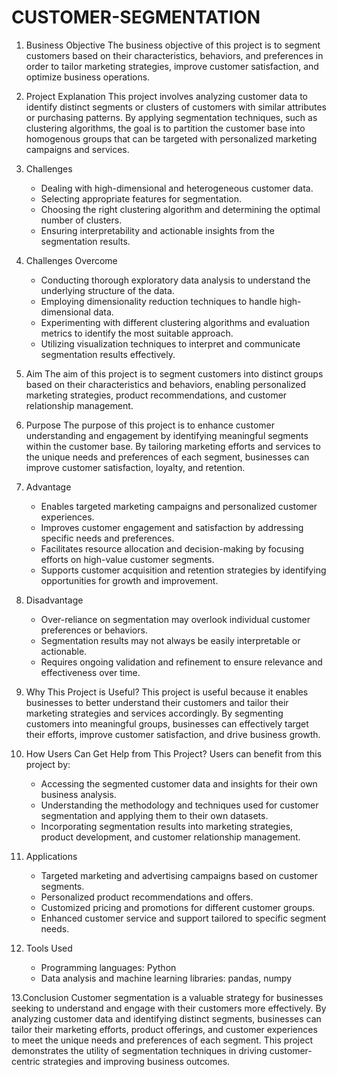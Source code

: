 # CUSTOMER-SEGMENTATION

1. Business Objective
   The business objective of this project is to segment customers based on their characteristics, behaviors, and preferences in order to tailor marketing strategies, improve customer satisfaction, and optimize business operations.

2. Project Explanation
   This project involves analyzing customer data to identify distinct segments or clusters of customers with similar attributes or purchasing patterns. By applying segmentation techniques, such as clustering algorithms, the goal is to partition the customer base into homogenous groups that can be targeted with personalized marketing campaigns and services.

3. Challenges
   - Dealing with high-dimensional and heterogeneous customer data.
   - Selecting appropriate features for segmentation.
   - Choosing the right clustering algorithm and determining the optimal number of clusters.
   - Ensuring interpretability and actionable insights from the segmentation results.

4. Challenges Overcome
   - Conducting thorough exploratory data analysis to understand the underlying structure of the data.
   - Employing dimensionality reduction techniques to handle high-dimensional data.
   - Experimenting with different clustering algorithms and evaluation metrics to identify the most suitable approach.
   - Utilizing visualization techniques to interpret and communicate segmentation results effectively.

5. Aim
   The aim of this project is to segment customers into distinct groups based on their characteristics and behaviors, enabling personalized marketing strategies, product recommendations, and customer relationship management.

6. Purpose
   The purpose of this project is to enhance customer understanding and engagement by identifying meaningful segments within the customer base. By tailoring marketing efforts and services to the unique needs and preferences of each segment, businesses can improve customer satisfaction, loyalty, and retention.

7. Advantage
   - Enables targeted marketing campaigns and personalized customer experiences.
   - Improves customer engagement and satisfaction by addressing specific needs and preferences.
   - Facilitates resource allocation and decision-making by focusing efforts on high-value customer segments.
   - Supports customer acquisition and retention strategies by identifying opportunities for growth and improvement.

8. Disadvantage
   - Over-reliance on segmentation may overlook individual customer preferences or behaviors.
   - Segmentation results may not always be easily interpretable or actionable.
   - Requires ongoing validation and refinement to ensure relevance and effectiveness over time.

9. Why This Project is Useful?
   This project is useful because it enables businesses to better understand their customers and tailor their marketing strategies and services accordingly. By segmenting customers into meaningful groups, businesses can effectively target their efforts, improve customer satisfaction, and drive business growth.

10. How Users Can Get Help from This Project?
    Users can benefit from this project by:
    - Accessing the segmented customer data and insights for their own business analysis.
    - Understanding the methodology and techniques used for customer segmentation and applying them to their own datasets.
    - Incorporating segmentation results into marketing strategies, product development, and customer relationship management.

11. Applications
    - Targeted marketing and advertising campaigns based on customer segments.
    - Personalized product recommendations and offers.
    - Customized pricing and promotions for different customer groups.
    - Enhanced customer service and support tailored to specific segment needs.

12. Tools Used
    - Programming languages: Python
    - Data analysis and machine learning libraries: pandas, numpy

13.Conclusion
    Customer segmentation is a valuable strategy for businesses seeking to understand and engage with their customers more effectively. By analyzing customer data and identifying distinct segments, businesses can tailor their marketing efforts, product offerings, and customer experiences to meet the unique needs and preferences of each segment. This project demonstrates the utility of segmentation techniques in driving customer-centric strategies and improving business outcomes.
